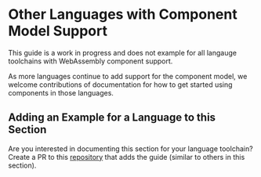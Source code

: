 # Other Languages with Component Model Support

This guide is a work in progress and does not example for all langauge toolchains
with WebAssembly component support.

As more languages continue to add support for the component model, we welcome
contributions of documentation for how to get started using components in those languages.

## Adding an Example for a Language to this Section

Are you interested in documenting this section for your language toolchain?
Create a PR to this [repository][repo-pr] that adds the guide (similar to others in this section).

[repo-pr]: https://github.com/bytecodealliance/component-docs/pulls

